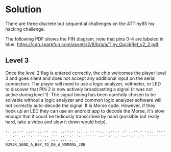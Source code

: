 
# Solution

There are three discrete but sequential challenges on the ATTiny85 hw hacking challenge.

The following PDF shows the PIN diagram, note that pins 0-4 are labeled in blue.
https://cdn.sparkfun.com/assets/2/8/b/a/a/Tiny_QuickRef_v2_2.pdf


## Level 3

Once the level 2 flag is entered correctly, the chip welcomes the player level 3 and goes
silent and does not accept any additional input on the serial connection. The player will
need to use a logic analyzer, voltmeter, or LED to discover that PIN 2 is now actively
broadcasting a signal (it was not active during level 1). The signal timing has been carefully
chosen to be solvable without a logic analyzer and common logic analyzer software will not
correctly auto-decode the signal. It is Morse code. However, if they hook up an LED they can 
use an android app to decode the Morse, it's slow enough that it could be tediously transcribed 
by hand (possible but really hard, take a video and slow it down would help). 


```
-. ...-- ...- ...-- .-. ..--.- ... . -. -.. ..--.- .- ..--.- -... ----- -.-- ..--.- --... --- ..--.- -.. ----- ..--.- .- ..--.- .-- ----- -- .- -. ..... ..--.- .--- --- -...
N3V3R_SEND_A_B0Y_7O_D0_A_W0MAN5_JOB
```


